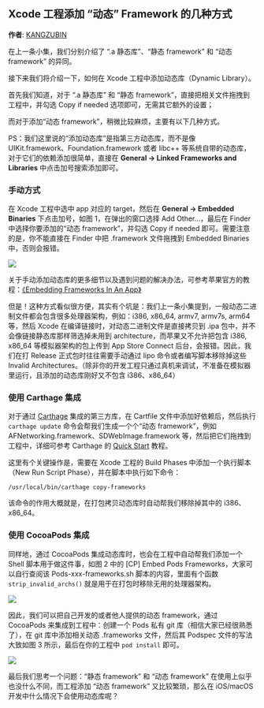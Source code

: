 Xcode 工程添加 “动态” Framework 的几种方式
--------
**作者**: [KANGZUBIN](https://weibo.com/kangzubin)

在上一条小集，我们分别介绍了 “.a 静态库”、“静态 framework” 和 “动态 framework” 的异同。

接下来我们将介绍一下，如何在 Xcode 工程中添加动态库（Dynamic Library）。

首先我们知道，对于 “.a 静态库” 和 “静态 framework”，直接把相关文件拖拽到工程中，并勾选 Copy if needed 选项即可，无需其它额外的设置；

而对于添加“动态 framework”，稍微比较麻烦，主要有以下几种方式。

PS：我们这里说的“添加动态库”是指第三方动态库，而不是像 UIKit.framework、Foundation.framework 或者 libc++ 等系统自带的动态库，对于它们的依赖添加很简单，直接在 **General -> Linked Frameworks and Libraries** 中点击加号搜索添加即可。

### 手动方式

在 Xcode 工程中选中 app 对应的 target，然后在 **General -> Embedded Binaries** 下点击加号，如图 1，在弹出的窗口选择 Add Other...，最后在 Finder 中选择你要添加的“动态 framework”，并勾选 Copy if needed 即可。需要注意的是，你不能直接在 Finder 中把 .framework 文件拖拽到 Embedded Binaries 中，否则会报错。

![](https://github.com/awesome-tips/iOS-Tips/blob/master/images/2018/11/4-1.png)

关于手动添加动态库的更多细节以及遇到问题的解决办法，可参考苹果官方的教程：[《Embedding Frameworks In An App》](https://developer.apple.com/library/archive/technotes/tn2435/_index.html)

但是！这种方式看似很方便，其实有个坑是：我们上一条小集提到，一般动态二进制文件都会包含很多处理器架构，例如：i386, x86_64, armv7, armv7s, arm64 等，然后 Xcode 在编译链接时，对动态二进制文件是直接拷贝到 .ipa 包中，并不会像链接静态库那样筛选掉未用到 architecture，而苹果又不允许把包含 i386, x86_64 等模拟器架构的包上传到 App Store Connect 后台，会报错。因此，我们在打 Release 正式包时往往需要手动通过 lipo 命令或者编写脚本移除掉这些 Invalid Architectures。（除非你的开发工程只通过真机来调试，不准备在模拟器里运行，且添加的动态库刚好又不包含 i386、x86_64）

### 使用 Carthage 集成

对于通过 [Carthage](https://github.com/Carthage/Carthage#quick-start) 集成的第三方库，在 Cartfile 文件中添加好依赖后，然后执行 `carthage update` 命令会帮我们生成一个个“动态 framework”，例如 AFNetworking.framework、SDWebImage.framework 等，然后把它们拖拽到工程中，详细可参考 Carthage 的 [Quick Start](https://github.com/Carthage/Carthage#quick-start) 教程。

这里有个关键操作是，需要在 Xcode 工程的 Build Phases 中添加一个执行脚本（New Run Script Phase），并在脚本中执行如下命令：

```shell
/usr/local/bin/carthage copy-frameworks
```

该命令的作用大概就是，在打包拷贝动态库时自动帮我们移除掉其中的 i386、x86_64。

### 使用 CocoaPods 集成

同样地，通过 CocoaPods 集成动态库时，也会在工程中自动帮我们添加一个 Shell 脚本用于做这件事，如图 2 中的 [CP] Embed Pods Frameworks，大家可以自行查阅该 Pods-xxx-frameworks.sh 脚本的内容，里面有个函数 `strip_invalid_archs()` 就是用于在打包时移除无用的处理器架构。

![](https://github.com/awesome-tips/iOS-Tips/blob/master/images/2018/11/4-2.png)

因此，我们可以把自己开发的或者他人提供的动态 framework，通过 CocoaPods 来集成到工程中：创建一个 Pods 私有 git 库（相信大家已经很熟悉了），在 git 库中添加相关动态 .frameworks 文件，然后其 Podspec 文件的写法大致如图 3 所示，最后在你的工程中 `pod install` 即可。

![](https://github.com/awesome-tips/iOS-Tips/blob/master/images/2018/11/4-3.png)

最后我们思考一个问题：“静态 framework” 和 “动态 framework” 在使用上似乎也没什么不同，而工程添加 “动态 framework” 又比较繁琐，那么在 iOS/macOS 开发中什么情况下会使用动态库呢？
